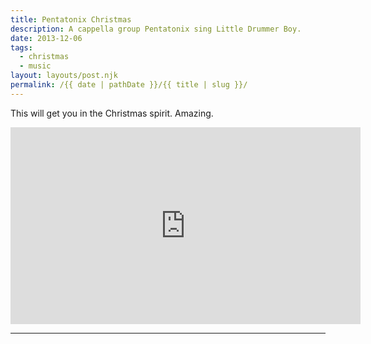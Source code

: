 ```yaml
---
title: Pentatonix Christmas
description: A cappella group Pentatonix sing Little Drummer Boy.
date: 2013-12-06
tags: 
  - christmas
  - music
layout: layouts/post.njk
permalink: /{{ date | pathDate }}/{{ title | slug }}/
---
```


This will get you in the Christmas spirit. Amazing.

<iframe class="youtube-video" width="560" height="315" src="https://www.youtube.com/embed/qJ_MGWio-vc" title="YouTube video player" frameborder="0" allow="accelerometer; autoplay; clipboard-write; encrypted-media; gyroscope; picture-in-picture; web-share" allowfullscreen></iframe>

---
